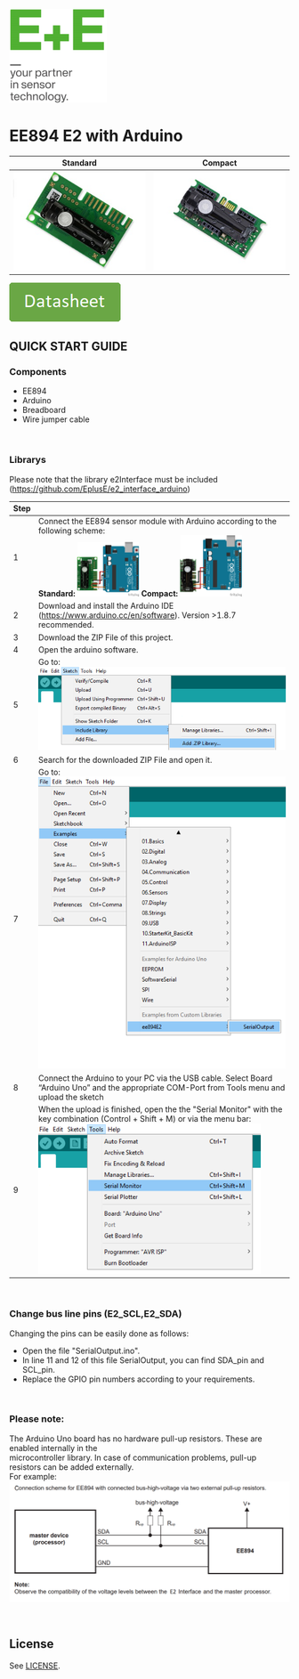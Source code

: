 [![E+E_Logo](./images/epluse-logo.png)](https://www.epluse.com/en/)

# EE894 E2 with Arduino

|Standard | Compact|
|------------ | ------------|
|![EE894_standard](./images/EE894-co2-element_standard.png) | ![EE894_compact](./images/EE894-co2-element_compact.png)|


<!--[![button1](./images/learn-more.png)](https://www.epluse.com/en/products/co2-measurement/co2-sensor/ee894/)  -->
[![button2](./images/data-sheet.png)](https://downloads.epluse.com/fileadmin/data/product/ee894/datasheet_EE894.pdf) 



## QUICK START GUIDE  

### Components 
- EE894
- Arduino
- Breadboard 
- Wire jumper cable <br>
<br>

### Librarys
Please note that the library e2Interface must be included (https://github.com/EplusE/e2_interface_arduino)

| Step |                                                                                                                                                             |
|------|-------------------------------------------------------------------------------------------------------------------------------------------------------------|
| 1    | Connect the EE894 sensor module with Arduino according to the following scheme: <br> __Standard:__ [<img src="images/EE894_arduino.png" width="25%"/>](images/EE894_arduino.png)  __Compact:__ [<img src="images/EE894_comp_arduino.png" width="25%"/>](images/EE894_comp_arduino.png)|
| 2    | Download and install the Arduino IDE (https://www.arduino.cc/en/software). Version >1.8.7 recommended.                                                            |
| 3    | Download the ZIP File of this project.|
| 4    | Open the arduino software.|
| 5    | Go to: <br>[<img src="images/add_library.png" width="550"/>](images/add_library.png) |
| 6    | Search for the downloaded ZIP File and open it.|
| 7    | Go to:<br>[<img src="images/open_file.png" width="500"/>](images/open_file.png)|
| 8    | Connect the Arduino to your PC via the USB cable. Select Board “Arduino Uno” and the appropriate COM-Port from Tools menu and upload the sketch |
| 9    | When the upload is finished, open the the "Serial Monitor" with the key combination (Control + Shift + M) or via the menu bar: <br> [<img src="images/serial_Monitor.png" width="400"/>](images/serial_Monitor.png) |
<br>



### Change bus line pins (E2_SCL,E2_SDA) 
Changing the pins can be easily done as follows:<br>
*  Open the file "SerialOutput.ino".
*  In line 11 and 12 of this file SerialOutput, you can find SDA_pin and SCL_pin. 
*  Replace the GPIO pin numbers according to your requirements.
<br> 

### Please note:
The Arduino Uno board has no hardware pull-up resistors. These are enabled internally in the <br>
microcontroller library. In case of communication problems, pull-up resistors can be added externally.<br>
For example:<br>
[<img src="images/pull_ups.PNG" width="700"/>](images/pull_ups.PNG)




<br>

## License 
See [LICENSE](LICENSE).
